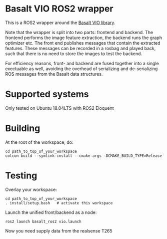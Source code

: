 # Basalt VIO ROS2 wrapper

This is a ROS2 wrapper around
the [Basalt VIO library](https://gitlab.com/VladyslavUsenko/basalt).


Note that the wrapper is split into two parts: frontend and
backend. The frontend performs the image feature extraction, the
backend runs the graph optimizer etc. The front end publishes messages
that contain the extracted features. These messages can be recorded in
a rosbag and played back, such that there is no need to store the
images to test the backend.

For efficiency reasons, front- and backend are fused together into a
single exectuable as well, avoiding the overhead of serializing and
de-serializing ROS messages from the Basalt data structures.

# Supported systems

Only tested on Ubuntu 18.04LTS with ROS2 Eloquent

# Building

At the root of the workspace, do:

    cd path_to_top_of_your_workspace
	colcon build --symlink-install --cmake-args	-DCMAKE_BUILD_TYPE=Release

# Testing

Overlay your workspace:

    cd path_to_top_of_your_workspace
	. install/setup.bash   # activate this workspace

Launch the unified front/backend as a node:

    ros2 launch basalt_ros2 vio.launch
	
Now you need supply data from the realsense T265

	
